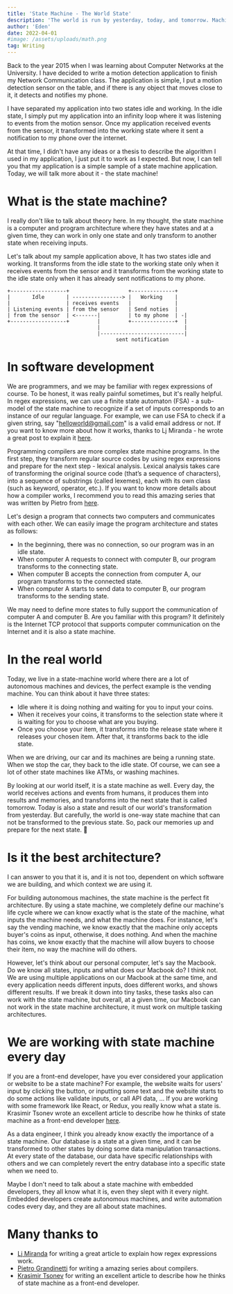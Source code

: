```yaml
---
title: 'State Machine - The World State'
description: 'The world is run by yesterday, today, and tomorrow. Machines have their states too!'
author: 'Eden'
date: 2022-04-01
#image: /assets/uploads/math.png
tag: Writing
---
```


Back to the year 2015 when I was learning about Computer Networks at the University. I have decided to write a motion detection application to finish my Network Communication class. The application is simple, I put a motion detection sensor on the table, and if there is any object that moves close to it, it detects and notifies my phone.

I have separated my application into two states idle and working. In the idle state, I simply put my application into an infinity loop where it was listening to events from the motion sensor. Once my application received events from the sensor, it transformed into the working state where it sent a notification to my phone over the internet.

At that time, I didn't have any ideas or a thesis to describe the algorithm I used in my application, I just put it to work as I expected. But now, I can tell you that my application is a simple sample of a state machine application. Today, we will talk more about it - the state machine!

# What is the state machine?

I really don't like to talk about theory here. In my thought, the state machine is a computer and program architecture where they have states and at a given time, they can work in only one state and only transform to another state when receiving inputs.

Let's talk about my sample application above, It has two states idle and working. It transforms from the idle state to the working state only when it receives events from the sensor and it transforms from the working state to the idle state only when it has already sent notifications to my phone.

```
+------------------+                   +--------------+
|       Idle       | ----------------> |   Working    |
|                  | receives events   |              |
| Listening events | from the sensor   | Send noties  |
| from the sensor  | <-------|         | to my phone  | -|
+------------------+         |         +--------------+  |
                             |                           |
		                     |---------------------------|
						           sent notification
```

# In software development

We are programmers, and we may be familiar with regex expressions of course. To be honest, it was really painful sometimes, but it's really helpful. In regex expressions, we can use a finite state automaton (FSA) - a sub-model of the state machine to recognize if a set of inputs corresponds to an instance of our regular language. For example, we can use FSA to check if a given string, say "helloworld@gmail.com" is a valid email address or not. If you want to know more about how it works, thanks to Lj Miranda - he wrote a great post to explain it [here](https://ljvmiranda921.github.io/notebook/2022/10/07/finite-state-automata/).

Programming compilers are more complex state machine programs. In the first step, they transform regular source codes by using regex expressions and prepare for the next step - lexical analysis. Lexical analysis takes care of transforming the original source code (that’s a sequence of characters), into a sequence of substrings (called lexemes), each with its own class (such as keyword, operator, etc.). If you want to know more details about how a compiler works, I recommend you to read this amazing series that was written by Pietro from [here](https://pgrandinetti.github.io/compilers/).

Let's design a program that connects two computers and communicates with each other. We can easily image the program architecture and states as follows:

- In the beginning, there was no connection, so our program was in an idle state.
- When computer A requests to connect with computer B, our program transforms to the connecting state.
- When computer B accepts the connection from computer A, our program transforms to the connected state.
- When computer A starts to send data to computer B, our program transforms to the sending state.

We may need to define more states to fully support the communication of computer A and computer B. Are you familiar with this program? It definitely is the Internet TCP protocol that supports computer communication on the Internet and it is also a state machine.

# In the real world

Today, we live in a state-machine world where there are a lot of autonomous machines and devices, the perfect example is the vending machine. You can think about it have three states:

- Idle where it is doing nothing and waiting for you to input your coins.
- When it receives your coins, it transforms to the selection state where it is waiting for you to choose what are you buying.
- Once you choose your item, it transforms into the release state where it releases your chosen item. After that, it transforms back to the idle state.

When we are driving, our car and its machines are being a running state. When we stop the car, they back to the idle state. Of course, we can see a lot of other state machines like ATMs, or washing machines.

By looking at our world itself, it is a state machine as well. Every day, the world receives actions and events from humans, it produces them into results and memories, and transforms into the next state that is called tomorrow. Today is also a state and result of our world's transformation from yesterday. But carefully, the world is one-way state machine that can not be transformed to the previous state. So, pack our memories up and prepare for the next state. 🤪

# Is it the best architecture?

I can answer to you that it is, and it is not too, dependent on which software we are building, and which context we are using it.

For building autonomous machines, the state machine is the perfect fit architecture. By using a state machine, we completely define our machine's life cycle where we can know exactly what is the state of the machine, what inputs the machine needs, and what the machine does. For instance, let's say the vending machine, we know exactly that the machine only accepts buyer's coins as input, otherwise, it does nothing. And when the machine has coins, we know exactly that the machine will allow buyers to choose their item, no way the machine will do others.

However, let's think about our personal computer, let's say the Macbook. Do we know all states, inputs and what does our Macbook do? I think not. We are using multiple applications on our Macbook at the same time, and every application needs different inputs, does different works, and shows different results. If we break it down into tiny tasks, these tasks also can work with the state machine, but overall, at a given time, our Macbook can not work in the state machine architecture, it must work on multiple tasking architectures.

# We are working with state machine every day

If you are a front-end developer, have you ever considered your application or website to be a state machine? For example, the website waits for users' input by clicking the button, or inputting some text and the website starts to do some actions like validate inputs, or call API data, ... If you are working with some framework like React, or Redux, you really know what a state is. Krasimir Tsonev wrote an excellent article to describe how he thinks of state machine as a front-end developer [here](https://www.smashingmagazine.com/2018/01/rise-state-machines/).

As a data engineer, I think you already know exactly the importance of a state machine. Our database is a state at a given time, and it can be transformed to other states by doing some data manipulation transactions. At every state of the database, our data have specific relationships with others and we can completely revert the entry database into a specific state when we need to.

Maybe I don't need to talk about a state machine with embedded developers, they all know what it is, even they slept with it every night. Embedded developers create autonomous machines, and write automation codes every day, and they are all about state machines.

# Many thanks to

- [Lj Miranda](https://ljvmiranda921.github.io/notebook/2022/10/07/finite-state-automata/) for writing a great article to explain how regex expressions work.
- [Pietro Grandinetti](https://pgrandinetti.github.io/compilers/) for writing a amazing series about compilers.
- [Krasimir Tsonev](https://www.smashingmagazine.com/2018/01/rise-state-machines/) for writing an excellent article to describe how he thinks of state machine as a front-end developer.
